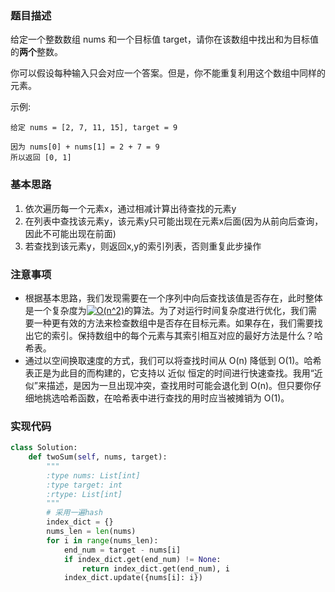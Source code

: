 ### 题目描述
给定一个整数数组 nums 和一个目标值 target，请你在该数组中找出和为目标值的**两个**整数。

你可以假设每种输入只会对应一个答案。但是，你不能重复利用这个数组中同样的元素。

示例:
```
给定 nums = [2, 7, 11, 15], target = 9

因为 nums[0] + nums[1] = 2 + 7 = 9
所以返回 [0, 1]
```

### 基本思路
1. 依次遍历每一个元素x，通过相减计算出待查找的元素y
2. 在列表中查找该元素y，该元素y只可能出现在元素x后面(因为从前向后查询，因此不可能出现在前面)
3. 若查找到该元素y，则返回x,y的索引列表，否则重复此步操作

### 注意事项
- 根据基本思路，我们发现需要在一个序列中向后查找该值是否存在，此时整体是一个复杂度为<a href="https://www.codecogs.com/eqnedit.php?latex=O(n^2)" target="_blank"><img src="https://latex.codecogs.com/gif.latex?O(n^2)" title="O(n^2)" /></a>的算法。为了对运行时间复杂度进行优化，我们需要一种更有效的方法来检查数组中是否存在目标元素。如果存在，我们需要找出它的索引。保持数组中的每个元素与其索引相互对应的最好方法是什么？哈希表。
- 通过以空间换取速度的方式，我们可以将查找时间从 O(n) 降低到 O(1)。哈希表正是为此目的而构建的，它支持以 近似 恒定的时间进行快速查找。我用“近似”来描述，是因为一旦出现冲突，查找用时可能会退化到 O(n)。但只要你仔细地挑选哈希函数，在哈希表中进行查找的用时应当被摊销为 O(1)。

### 实现代码
```python
class Solution:
    def twoSum(self, nums, target):
        """
        :type nums: List[int]
        :type target: int
        :rtype: List[int]
        """
        # 采用一遍hash
        index_dict = {}
        nums_len = len(nums)
        for i in range(nums_len):
            end_num = target - nums[i]
            if index_dict.get(end_num) != None:
                return index_dict.get(end_num), i
            index_dict.update({nums[i]: i})
```